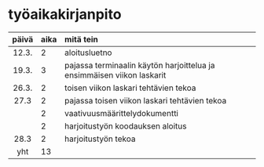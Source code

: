 # työaikakirjanpito

| päivä | aika | mitä tein  |
| :----:|:-----| :-----|
| 12.3. | 2    | aloitusluetno |
| 19.3. | 3    | pajassa terminaalin käytön harjoittelua ja ensimmäisen viikon laskarit |
| 26.3. | 2    | toisen viikon laskari tehtävien tekoa |
| 27.3  | 2    | pajassa toisen viikon laskari tehtävien tekoa |
|       | 2    | vaativuusmäärittelydokumentti |
|       | 2    | harjoitustyön koodauksen aloitus|
|28.3   | 2    | harjoitustyön tekoa 
| yht   | 13   | |


